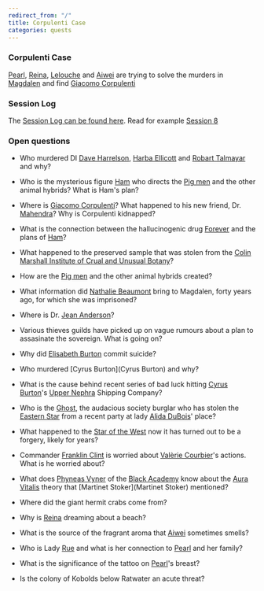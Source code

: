 ```yaml
---
redirect_from: "/"
title: Corpulenti Case
categories: quests
---
```


### Corpulenti Case

[Pearl](PearlLeRoux), [Reina](ReinaEmberblower), [Lelouche](LeloucheKairon) and [Aiwei](AiweiLuTen) are trying to solve the murders in [Magdalen](Magdalen) and find [Giacomo Corpulenti](GiacomoCorpulenti)

### Session Log

The [Session Log can be found here](SessionLog). Read for example [Session 8](SessionLog#session-8-–-the-lady-in-the-lake)

### Open questions


* Who murdered DI [Dave Harrelson](DaveHarrelson), [Harba Ellicott](HarbaEllicott) and [Robart Talmayar](RobartTalmayar) and why?
* Who is the mysterious figure [Ham](Ham) who directs the [Pig men](pigmen) and the other animal hybrids? What is Ham's plan?
* Where is [Giacomo Corpulenti](GiacomoCorpulenti)? What happened to his new friend, Dr. [Mahendra](Mahendra)? Why is Corpulenti kidnapped?
* What is the connection between the hallucinogenic drug [Forever](Forever) and the plans of [Ham](Ham)?
* What happened to the preserved sample that was stolen from the [Colin Marshall Institute of Crual and Unusual Botany](ColinMarshallInstitute)?
* How are the [Pig men](pigmen) and the other animal hybrids created? 
* What information did [Nathalie Beaumont](NathalieBeaumont) bring to Magdalen, forty years ago, for which she was imprisoned?
* Where is Dr. [Jean Anderson](JeanAnderson)?

* Various thieves guilds have picked up on vague rumours about a plan to assasinate the sovereign. What is going on?
* Why did [Elisabeth Burton](ElisabethBurton) commit suicide?
* Who murdered [Cyrus Burton](Cyrus Burton) and why?
* What is the cause behind recent series of bad luck hitting [Cyrus Burton](CyrusBurton)'s [Upper Nephra](UpperNephra) Shipping Company?
* Who is the [Ghost](Ghost), the audacious society burglar who has stolen the [Eastern Star](EasternStar) from a recent party at lady [Alida DuBois](AlidaDuBois)' place?
* What happened to the [Star of the West](StarOfTheWest) now it has turned out to be a forgery, likely for years?
* Commander [Franklin Clint](FranklinClint) is worried about [Valèrie Courbier](ValerieCourbier)'s actions. What is he worried about?
* What does [Phyneas Vyner](PhyneasVyner) of the [Black Academy](BlackAcademy) know about the [Aura Vitalis](AuraVitalis) theory that [Martinet Stoker](Martinet Stoker) mentioned?
* Where did the giant hermit crabs come from?

* Why is [Reina](ReinaEmberblower) dreaming about a beach?
* What is the source of the fragrant aroma that [Aiwei](AiweiLuTen) sometimes smells?
* Who is Lady [Rue](Rue) and what is her connection to [Pearl](PearlLeRoux) and her family?
* What is the significance of the tattoo on [Pearl](PearlLeRoux)'s breast?

* Is the colony of Kobolds below Ratwater an acute threat?
